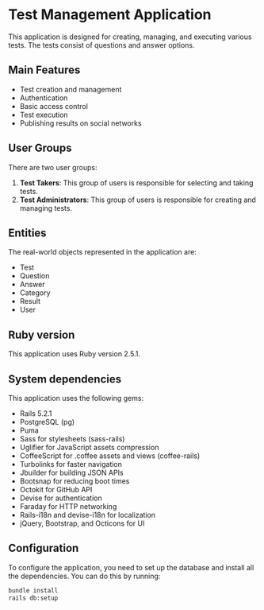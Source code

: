 # Test Management Application

This application is designed for creating, managing, and executing various tests. The tests consist of questions and answer options.

## Main Features

- Test creation and management
- Authentication
- Basic access control
- Test execution
- Publishing results on social networks

## User Groups

There are two user groups:

1. **Test Takers**: This group of users is responsible for selecting and taking tests.
2. **Test Administrators**: This group of users is responsible for creating and managing tests.

## Entities

The real-world objects represented in the application are:

- Test
- Question
- Answer
- Category
- Result
- User

## Ruby version

This application uses Ruby version 2.5.1.

## System dependencies

This application uses the following gems:

- Rails 5.2.1
- PostgreSQL (pg)
- Puma
- Sass for stylesheets (sass-rails)
- Uglifier for JavaScript assets compression
- CoffeeScript for .coffee assets and views (coffee-rails)
- Turbolinks for faster navigation
- Jbuilder for building JSON APIs
- Bootsnap for reducing boot times
- Octokit for GitHub API
- Devise for authentication
- Faraday for HTTP networking
- Rails-i18n and devise-i18n for localization
- jQuery, Bootstrap, and Octicons for UI

## Configuration

To configure the application, you need to set up the database and install all the dependencies. You can do this by running:

```bash
bundle install
rails db:setup
```
